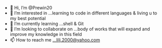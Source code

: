 - 👋 Hi, I’m @Prewin20
- 👀 I’m interested in ...learning to code in different languages & living u to my best potential
- 🌱 I’m currently learning ...shell & Git
- 💞️ I’m looking to collaborate on ...body of works that will expand and improve my knowledge in this field
- 📫 How to reach me ...lilj.2000@yahoo.com

<!---
Prewin20/Prewin20 is a ✨ special ✨ repository because its `README.md` (this file) appears on your GitHub profile.
You can click the Preview link to take a look at your changes.
--->
